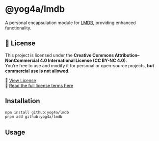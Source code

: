 # @yog4a/lmdb

A personal encapsulation module for [LMDB](https://github.com/kriszyp/lmdb-js), providing enhanced functionality.

## 🧾 License

This project is licensed under the **Creative Commons Attribution–NonCommercial 4.0 International License (CC BY-NC 4.0)**.  
You’re free to use and modify it for personal or open-source projects, **but commercial use is not allowed**.

📄 [View License](./LICENSE.md)  
🔗 [Read the full license terms here](https://creativecommons.org/licenses/by-nc/4.0/)

## Installation

```bash
npm install github:yog4a/lmdb
pnpm add github:yog4a/lmdb
```

## Usage
